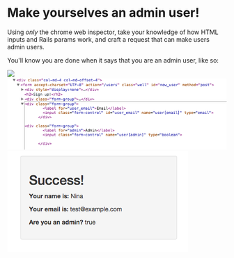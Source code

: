 # Make yourselves an admin user!

Using _only_ the chrome web inspector, take your knowledge of how HTML inputs and
Rails params work, and craft a request that can make users admin users.

You'll know you are done when it says that you are an admin user, like so:

![](show-screen-with-admin.png)
![](screen_shot1.png)
![](screen_shot2.png)
